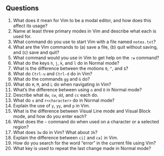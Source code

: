 ## Questions

1. What does it mean for Vim to be a modal editor, and how does this affect its usage?
2. Name at least three primary modes in Vim and describe what each is used for.
3. What command do you use to start Vim with a file named `notes.txt`?
4. What are the Vim commands to (a) save a file, (b) quit without saving, and (c) save and quit?
5. What command would you use in Vim to get help on the `:w` command?
6. What do the keys `h`, `j`, `k`, and `l` do in Normal mode?
7. What is the difference between the motions `0`, `^`, and `$`?
8. What do `Ctrl-u` and `Ctrl-d` do in Vim?
9. What do the commands `gg` and `G` do?
10. What do `H`, `M`, and `L` do when navigating in Vim?
11. What’s the difference between using `o` and `O` in Normal mode?
12. Describe what `dw`, `cw`, `dd`, and `cc` each do.
13. What do `x` and `r<character>` do in Normal mode?
14. Explain the use of `y`, `yy`, and `p` in Vim.
15. What is the difference between Visual Line mode and Visual Block mode, and how do you enter each?
16. What does the `~` command do when used on a character or a selected region?
17. What does `3w` do in Vim? What about `3k`?
18. Explain the difference between `ci[` and `ca[` in Vim.
19. How do you search for the word “error” in the current file using Vim?
20. What key is used to repeat the last change made in Normal mode?
